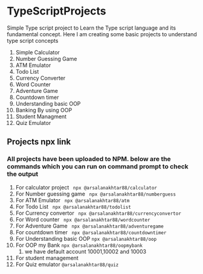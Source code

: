 # TypeScriptProjects
Simple Type script project to Learn the Type script language and its fundamental concept.
Here I am creating some basic projects to understand type script concepts
1. Simple Calculator 
2. Number Guessing Game
3. ATM Emulator
4. Todo List
5. Currency Converter
6. Word Counter
7. Adventure Game
8. Countdown timer
9. Understanding basic OOP
10. Banking By using OOP
11. Student Managment
12. Quiz Emulator

## Projects npx link
### All projects have been uploaded to NPM. below are the commands which you can run on command prompt to check the output
1. For calculator project
     ``` npx @arsalanakhtar88/calculator```
2. For Number guessing game
     ``` npx @arsalanakhtar88/numberguess```
3. For ATM Emulator
     ``` npx @arsalanakhtar88/atm```
4. For Todo List
     ``` npx @arsalanakhtar88/todolist```
5. For Currency convertor
     ``` npx @arsalanakhtar88/currencyconvertor```
6. For Word counter
     ``` npx @arsalanakhtar88/wordcounter```
7. For Adventure Game
     ``` npx @arsalanakhtar88/adventuregame```
8. For countdown timer
     ``` npx @arsalanakhtar88/countdowntimer```
9. For Understanding basic OOP
     ```npx @arsalanakhtar88/oop ```
10. For OOP my Bank
     ```npx @arsalanakhtar88/oopmybank ```
    1. we have default account 10001,10002 and 10003
12. For student management
     ``` ```
13. For Quiz emulator
    ```@arsalanakhtar88/quiz ```      
   
